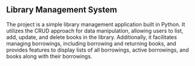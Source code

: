 <h2>Library Management System</h2>
The project is a simple library management application built in Python. It utilizes the CRUD approach for data manipulation, allowing users to list, add, update, and delete books in the library. Additionally, it facilitates managing borrowings, including borrowing and returning books, and provides features to display lists of all borrowings, active borrowings, and books along with their borrowings.
